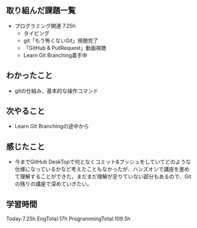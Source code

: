 ## 取り組んだ課題一覧
 - プログラミング関連 7.25h
     - タイピング
     - git「もう怖くないGit」視聴完了
    - 「GitHub & PullRequest」動画視聴
   - Learn Git Branching着手中
## わかったこと
- gitの仕組み、基本的な操作コマンド
## 次やること
 - Learn Git Branchingの途中から
## 感じたこと
 - 今までGitHub DeskTopで何となくコミット&プッシュをしていてどのような仕様になっているかなど考えたこともなかったが、ハンズオンで講座を進めて理解することができた。まだまだ理解が足りていない部分もあるので、Gitの残りの講座で深めていきたい。
## 学習時間
Today:7.25h EngTotal:17h ProgrammingTotal:109.5h    